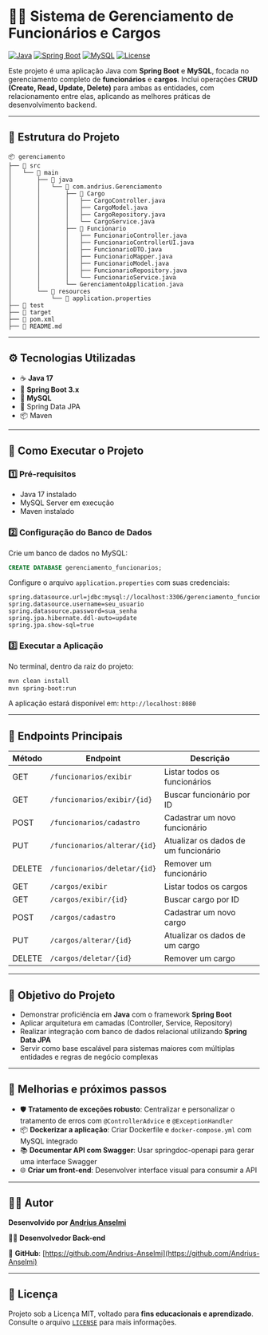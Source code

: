 
# 🧑‍💼 Sistema de Gerenciamento de Funcionários e Cargos

[![Java](https://img.shields.io/badge/Java-17-blue?logo=java)](https://www.oracle.com/java/)
[![Spring Boot](https://img.shields.io/badge/Spring_Boot-3.x-brightgreen?logo=spring)](https://spring.io/projects/spring-boot)
[![MySQL](https://img.shields.io/badge/Database-MySQL-blue?logo=mysql)](https://www.mysql.com/)
[![License](https://img.shields.io/badge/Licen%C3%A7a-MIT%20(educacional)-blue)](LICENSE)

Este projeto é uma aplicação Java com **Spring Boot** e **MySQL**, focada no gerenciamento completo de **funcionários** e **cargos**. Inclui operações **CRUD (Create, Read, Update, Delete)** para ambas as entidades, com relacionamento entre elas, aplicando as melhores práticas de desenvolvimento backend.

---

## 📁 Estrutura do Projeto

```
📦 gerenciamento
├── 📂 src
│   └── 📂 main
│       ├── 📂 java
│       │   └── 📂 com.andrius.Gerenciamento
│       │       ├── 📂 Cargo
│       │       │   ├── CargoController.java
│       │       │   ├── CargoModel.java
│       │       │   ├── CargoRepository.java
│       │       │   └── CargoService.java
│       │       ├── 📂 Funcionario
│       │       │   ├── FuncionarioController.java
│       │       │   ├── FuncionarioControllerUI.java
│       │       │   ├── FuncionarioDTO.java
│       │       │   ├── FuncionarioMapper.java
│       │       │   ├── FuncionarioModel.java
│       │       │   ├── FuncionarioRepository.java
│       │       │   └── FuncionarioService.java
│       │       └── GerenciamentoApplication.java
│       └── 📂 resources
│           └── 📄 application.properties
├── 📂 test
├── 📂 target
├── 📄 pom.xml
├── 📄 README.md
```

---

## ⚙️ Tecnologias Utilizadas

- ☕ **Java 17**
- 🌱 **Spring Boot 3.x**
- 🐬 **MySQL**
- 🔐 Spring Data JPA
- 📦 Maven

---

## 🚀 Como Executar o Projeto

### 1️⃣ Pré-requisitos

- Java 17 instalado
- MySQL Server em execução
- Maven instalado

### 2️⃣ Configuração do Banco de Dados

Crie um banco de dados no MySQL:

```sql
CREATE DATABASE gerenciamento_funcionarios;
```

Configure o arquivo `application.properties` com suas credenciais:

```properties
spring.datasource.url=jdbc:mysql://localhost:3306/gerenciamento_funcionarios
spring.datasource.username=seu_usuario
spring.datasource.password=sua_senha
spring.jpa.hibernate.ddl-auto=update
spring.jpa.show-sql=true
```

### 3️⃣ Executar a Aplicação

No terminal, dentro da raiz do projeto:

```bash
mvn clean install
mvn spring-boot:run
```

A aplicação estará disponível em: `http://localhost:8080`

---

## 📡 Endpoints Principais

| Método | Endpoint                     | Descrição                            |
| ------ | ---------------------------- | ------------------------------------ |
| GET    | `/funcionarios/exibir`       | Listar todos os funcionários         |
| GET    | `/funcionarios/exibir/{id}`  | Buscar funcionário por ID            |
| POST   | `/funcionarios/cadastro`     | Cadastrar um novo funcionário        |
| PUT    | `/funcionarios/alterar/{id}` | Atualizar os dados de um funcionário |
| DELETE | `/funcionarios/deletar/{id}` | Remover um funcionário               |
| GET    | `/cargos/exibir`             | Listar todos os cargos               |
| GET    | `/cargos/exibir/{id}`        | Buscar cargo por ID                  |
| POST   | `/cargos/cadastro`           | Cadastrar um novo cargo              |
| PUT    | `/cargos/alterar/{id}`       | Atualizar os dados de um cargo       |
| DELETE | `/cargos/deletar/{id}`       | Remover um cargo                     |

---

## 🎯 Objetivo do Projeto

- Demonstrar proficiência em **Java** com o framework **Spring Boot**
- Aplicar arquitetura em camadas (Controller, Service, Repository)
- Realizar integração com banco de dados relacional utilizando **Spring Data JPA**
- Servir como base escalável para sistemas maiores com múltiplas entidades e regras de negócio complexas

---

## 🔧 Melhorias e próximos passos

- 🛡️ **Tratamento de exceções robusto**: Centralizar e personalizar o tratamento de erros com `@ControllerAdvice` e `@ExceptionHandler`
- 📦 **Dockerizar a aplicação**: Criar Dockerfile e `docker-compose.yml` com MySQL integrado
- 📚 **Documentar API com Swagger**: Usar springdoc-openapi para gerar uma interface Swagger
- 🌐 **Criar um front-end**: Desenvolver interface visual para consumir a API

---

## 👨‍💻 Autor

**Desenvolvido por [Andrius Anselmi](https://github.com/Andrius-Anselmi)**

🧑‍💼 **Desenvolvedor Back-end**

🔗 **GitHub**: [https://github.com/Andrius-Anselmi](https://github.com/Andrius-Anselmi)

---

## 📄 Licença

Projeto sob a Licença MIT, voltado para **fins educacionais e aprendizado**.  
Consulte o arquivo [`LICENSE`](LICENSE) para mais informações.
